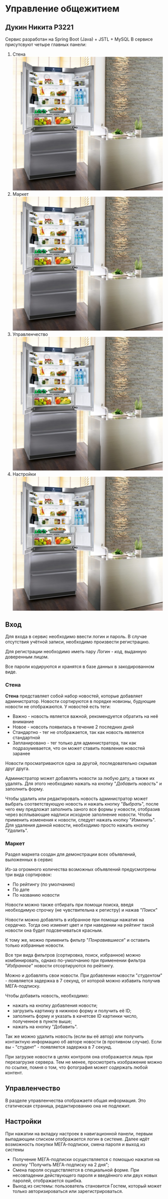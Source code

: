# Управление общежитием

## Дукин Никита P3221

Сервис разработан на Spring Boot (Java) + JSTL + MySQL
В сервисе присутсвуют четыре главных панели:
1. Стена ![image](2.jpg)
2. Маркет ![image](2.jpg)
3. Управленчество ![image](2.jpg)
4. Настройки ![image](2.jpg)
## Вход
Для входа в сервис необходимо ввести логин и пароль.
В случае отсутствия учётной записи, необходимо произвести регистрацию.

Для регистрации необходимо иметь пару *Логин - код*, выданную доверенным лицом.

Все пароли кодируются и хранятся в базе данных в закодированном виде.

### Стена
**Стена** представляет собой набор новостей, которые добавляет администратор.
Новости сортируются в порядке новизны, будующие новости не отображаются. У новостей есть теги:
- Важно - новость является важной, рекомендуется обратить на неё внимание
- Новое - новсоть появилась в течение 2 последних дней
- Стандартно - тег не отображается, так как новость является стандартной
- Запланировано - тег только для администратора, так как подразумевается, что он может ставить появление новостей заранее


Новости просматриваются одна за другой, последовательно скрывая друг друга.


Администратор может добавлять новости за любую дату, а также их удалять.
Для этого необходимо нажать на кнопку "*Добавить новость*" и заполнить форму.


Чтобы удалить или редактировать новость администратор может выбрать соответствующую новость и нажать кнопку "*Выбрать*", после чего
ему предложат заполнить заного все формы у новости, отобразив через всплывающие надписи исходное заполнение новости. Чтобы применить изменения к новости, следует нажать кнопку "*Изменить*".
Для удаления данной новости, необходимо просто нажать кнопку "*Удалить*".


### Маркет
Раздел маркета создан для демонстрации всех объявлений, выложенных в сервис

Из-за огромного количества возможных объявлений предусмотрены три вида сортировок:
- По рейтингу (по умолчанию)
- По дате
- По названию новости

Новости можно также отбирать при помощи поиска, введя необходимую строчку (не чувствительна к регистру) и нажав "*Поиск*"

Новости можно добавлять в избранное при помощи нажатия на сердечко. Тогда оно изменит цвет и при наведении на рейтинг такой новости она будет подсвечиваться красным.

К тому же, можно применить фильтр "*Понравившиеся*" и оставить только избранные новости.

Все три вида фильтров (сортировка, поиск, избранное) можно комбинировать, однако по-умолчанию при применении фильтра "*Избранное*" новости отсортируются по рейтингу.

Можно и добавлять свои новости. При добавлении новости "*студентом*" - появляется задержка в 7 секунд, от которой можно избавить получив МЕГА-подписку.

Чтобы добавить новость, необходимо:
- нажать на кнопку добавления новости;
- загрузить картинку в нижнюю форму и получить её ID;
- заполнить форму и указать в качетсве ID картинки число, полученное в пункте выше;
- нажать на кнопку "Добавить".

Так же можно удалить новость (если вы её автор) или получить контактную информацию об авторе новости (в противном случае). Если вы - "студент" - появляется задержка в 7 секунд.

При загрузке новости в целях контроля она отображается лишь при перезагрузке сервера. Тем не менее, просмотреть изображение можно по ссылке, помня о том, что фотография может содержать любой контент.

## Управленчество
В разделе управленчества отображаетя общая информация. Это статическая страница, редактированию она не подлежит.

## Настройки

При нажатии на вкладку настроек в навигационной панели, первым выпадающим списком отображается логин в системе. Далее идёт возможность покупки МЕГА-подписки, смена пароля и выход из системы
- Получение МЕГА-подписки осуществляется с помощью нажатия на кнопку "Получить МЕГА-подписку на 2 дня";
- Смена пароля осуществляется в специальной форме. При несовпадении действующего пароля и введённого или двух новых паролей, отображается ошибка.
- Выход из системы: пользователь становится Гостем, который может только авторизироваться или зарегистрироваться.